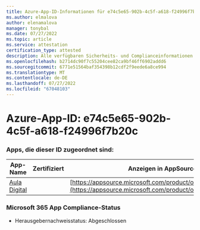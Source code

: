 ```yaml
---
title: Azure-App-ID-Informationen für e74c5e65-902b-4c5f-a618-f24996f7b20c
ms.author: elmalova
author: elenamalova
manager: tonybal
ms.date: 07/27/2022
ms.topic: article
ms.service: attestation
certification_type: attested
description: Alle verfügbaren Sicherheits- und Complianceinformationen für e74c5e65-902b-4c5f-a618-f24996f7b20c.
ms.openlocfilehash: b2714dc90f7c55204cee82ca9bf46ff6902addd6
ms.sourcegitcommit: 6771e51564baf354398b12cdf2f9eede6a8ce994
ms.translationtype: MT
ms.contentlocale: de-DE
ms.lasthandoff: 07/27/2022
ms.locfileid: "67048103"
---
```

# <a name="azure-app-id-e74c5e65-902b-4c5f-a618-f24996f7b20c"></a>Azure-App-ID: e74c5e65-902b-4c5f-a618-f24996f7b20c


### <a name="apps-associated-with-this-id"></a>Apps, die dieser ID zugeordnet sind:
| **App-Name** | **Zertifiziert** | **Anzeigen in AppSource** |
|--------------|---------------|-----------------------|
| [Aula Digital](../forward/WA200003108.md) |  | [https://appsource.microsoft.com/product/office/WA200003108](https://appsource.microsoft.com/product/office/WA200003108) |

### <a name="microsoft-365-app-compliance-status"></a>Microsoft 365 App Compliance-Status
- Herausgebernachweisstatus: Abgeschlossen
